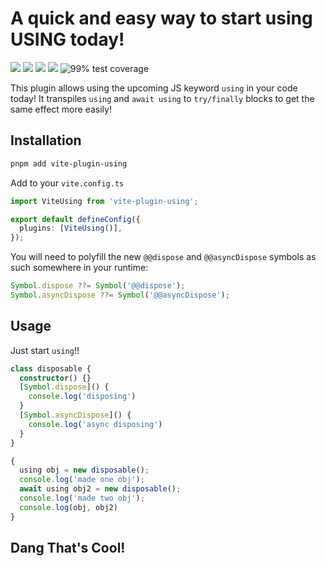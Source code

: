 # A quick and easy way to start using USING today!

[<img src="https://img.shields.io/npm/v/vite-plugin-using?label=%20&style=for-the-badge&logo=pnpm&logoColor=white">](https://www.npmjs.com/package/vite-plugin-using)
<img src="https://img.shields.io/npm/types/vite-plugin-using?label=%20&logo=typescript&logoColor=white&style=for-the-badge">
<img src="https://img.shields.io/npm/dt/vite-plugin-using?style=for-the-badge&logo=npm&logoColor=white&logo=npm&logoColor=white" >
[<img src="https://img.shields.io/bundlephobia/minzip/vite-plugin-using?style=for-the-badge&logo=esbuild&logoColor=white&logo=esbuild&logoColor=white">](https://bundlephobia.com/package/vite-plugin-using)
<img src="https://img.shields.io/badge/coverage-99%25-success?style=for-the-badge&logo=vitest&logoColor=white" alt="99% test coverage">

This plugin allows using the upcoming JS keyword `using` in your code today! It transpiles `using` and `await using` to `try/finally` blocks to get the same effect more easily!

## Installation

```bash
pnpm add vite-plugin-using
```

Add to your `vite.config.ts`

```ts
import ViteUsing from 'vite-plugin-using';

export default defineConfig({
  plugins: [ViteUsing()],
});
```

You will need to polyfill the new `@@dispose` and `@@asyncDispose` symbols as such somewhere in your runtime:

```ts
Symbol.dispose ??= Symbol('@@dispose');
Symbol.asyncDispose ??= Symbol('@@asyncDispose');
```

## Usage

Just start `using`!!

```ts
class disposable {
  constructor() {}
  [Symbol.dispose]() {
    console.log('disposing')
  }
  [Symbol.asyncDispose]() {
    console.log('async disposing')
  }
}

{
  using obj = new disposable();
  console.log('made one obj');
  await using obj2 = new disposable();
  console.log('made two obj');
  console.log(obj, obj2)
}
```

## Dang That's Cool!
